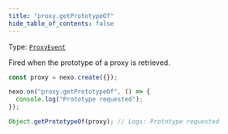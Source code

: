 ```yaml
---
title: "proxy.getPrototypeOf"
hide_table_of_contents: false
---
```


Type: [`ProxyEvent`](/docs/api/classes/ProxyEvent)

Fired when the prototype of a proxy is retrieved.

```javascript
const proxy = nexo.create({});

nexo.on("proxy.getPrototypeOf", () => {
  console.log("Prototype requested");
});

Object.getPrototypeOf(proxy); // Logs: Prototype requested
```
